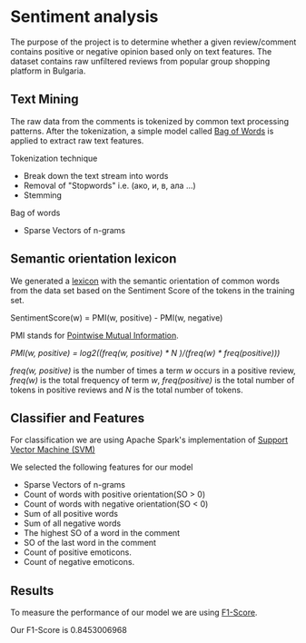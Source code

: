 Sentiment analysis
==================

The purpose of the project is to determine whether a given review/comment contains positive or negative opinion based 
only on text features. The dataset contains raw unfiltered reviews from popular group shopping platform in Bulgaria.

Text Mining
-----------

The raw data from the comments is tokenized by common text processing patterns. 
After the tokenization, a simple model called [Bag of Words](https://en.wikipedia.org/wiki/Bag-of-words_model) 
is applied to extract raw text features.

Tokenization technique

- Break down the text stream into words
- Removal of "Stopwords" i.e. (ако, и, в, ала ...)
- Stemming

Bag of words

- Sparse Vectors of n-grams

Semantic orientation lexicon
----------------------------

We generated a [lexicon](https://github.com/inakov/sentiment-analysis/blob/master/src/main/resources/lexicons/grabo-pmilexicon.txt)
with the semantic orientation of common words from the data set based
on the Sentiment Score of the tokens in the training set.

SentimentScore(w) = PMI(w, positive) - PMI(w, negative)

PMI stands for [Pointwise Mutual Information](https://en.wikipedia.org/wiki/Pointwise_mutual_information).

_PMI(w, positive) = log2((freq(w, positive) * N )/(freq(w) * freq(positive)))_

_freq(w, positive)_ is the number of times a term _w_ occurs in a positive review, _freq(w)_ is 
the total frequency of term _w_, _freq(positive)_ is the total number of tokens in positive reviews and 
_N_ is the total number of tokens.

Classifier and Features
-----------------------

For classification we are using Apache Spark's implementation of
[Support Vector Machine (SVM)](https://spark.apache.org/docs/latest/mllib-linear-methods.html#linear-support-vector-machines-svms)

We selected the following features for our model

- Sparse Vectors of n-grams
- Count of words with positive orientation(SO > 0)
- Count of words with negative orientation(SO < 0)
- Sum of all positive words
- Sum of all negative words
- The highest SO of a word in the comment
- SO of the last word in the comment
- Count of positive emoticons.
- Count of negative emoticons.

Results
-------

To measure the performance of our model we are using
[F1-Score](https://en.wikipedia.org/wiki/F1_score).

Our F1-Score is 0.8453006968
